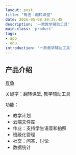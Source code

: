 ```yaml
---
layout: post
title: "有渔：翻转课堂"              
date: 2016-05-08 20:35:48
description: '一款教学辅助工具'
main-class: 'product'
tags:
- app
- edu
introduction: '一款教学辅助工具'
---
```


## 产品介绍

[有鱼](http://www.youyu.im/)

关键字：翻转课堂, 教学辅助工具

功能：

* 教学计划
* 云端文件库
* 作业：支持学生语音和拍照
* 班级化管理
* 社交：问答，讨论
* 数据统计
